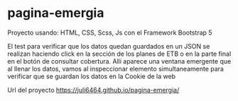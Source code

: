 # pagina-emergia
Proyecto usando:  HTML, CSS, Scss, Js con el Framework Bootstrap 5

El test para verificar que los datos quedan guardados en un JSON se realizan haciendo click en la sección de los planes  de ETB o  en la parte final en el botón de consultar cobertura. Allí aparece una ventana emergente que al llenar los datos, vamos al inspeccionar elemento simultaneamente para verificar que se guardan los datos en la Cookie de la web

Url del proyecto https://juli6464.github.io/pagina-emergia/
